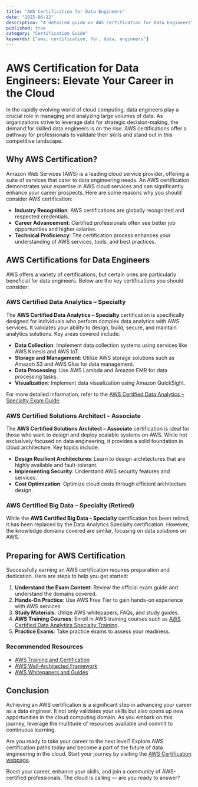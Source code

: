 ```yaml
---
title: "AWS Certification for Data Engineers"
date: "2025-06-12"
description: "A detailed guide on AWS Certification for Data Engineers"
published: true
category: "Certification Guide"
keywords: ["aws, certification, for, data, engineers"]
---
```


# AWS Certification for Data Engineers: Elevate Your Career in the Cloud

In the rapidly evolving world of cloud computing, data engineers play a crucial role in managing and analyzing large volumes of data. As organizations strive to leverage data for strategic decision-making, the demand for skilled data engineers is on the rise. AWS certifications offer a pathway for professionals to validate their skills and stand out in this competitive landscape.

## Why AWS Certification?

Amazon Web Services (AWS) is a leading cloud service provider, offering a suite of services that cater to data engineering needs. An AWS certification demonstrates your expertise in AWS cloud services and can significantly enhance your career prospects. Here are some reasons why you should consider AWS certification:

- **Industry Recognition**: AWS certifications are globally recognized and respected credentials.
- **Career Advancement**: Certified professionals often see better job opportunities and higher salaries.
- **Technical Proficiency**: The certification process enhances your understanding of AWS services, tools, and best practices.

## AWS Certifications for Data Engineers

AWS offers a variety of certifications, but certain ones are particularly beneficial for data engineers. Below are the key certifications you should consider:

### AWS Certified Data Analytics – Specialty

The **AWS Certified Data Analytics – Specialty** certification is specifically designed for individuals who perform complex data analytics with AWS services. It validates your ability to design, build, secure, and maintain analytics solutions. Key areas covered include:

- **Data Collection**: Implement data collection systems using services like AWS Kinesis and AWS IoT.
- **Storage and Management**: Utilize AWS storage solutions such as Amazon S3 and AWS Glue for data management.
- **Data Processing**: Use AWS Lambda and Amazon EMR for data processing tasks.
- **Visualization**: Implement data visualization using Amazon QuickSight.

For more detailed information, refer to the [AWS Certified Data Analytics – Specialty Exam Guide](https://aws.amazon.com/certification/certified-data-analytics-specialty/).

### AWS Certified Solutions Architect – Associate

The **AWS Certified Solutions Architect – Associate** certification is ideal for those who want to design and deploy scalable systems on AWS. While not exclusively focused on data engineering, it provides a solid foundation in cloud architecture. Key topics include:

- **Design Resilient Architectures**: Learn to design architectures that are highly available and fault-tolerant.
- **Implementing Security**: Understand AWS security features and services.
- **Cost Optimization**: Optimize cloud costs through efficient architecture design.

### AWS Certified Big Data – Specialty (Retired)

While the **AWS Certified Big Data – Specialty** certification has been retired, it has been replaced by the Data Analytics Specialty certification. However, the knowledge domains covered are similar, focusing on data solutions on AWS.

## Preparing for AWS Certification

Successfully earning an AWS certification requires preparation and dedication. Here are steps to help you get started:

1. **Understand the Exam Content**: Review the official exam guide and understand the domains covered.
2. **Hands-On Practice**: Use AWS Free Tier to gain hands-on experience with AWS services.
3. **Study Materials**: Utilize AWS whitepapers, FAQs, and study guides.
4. **AWS Training Courses**: Enroll in AWS training courses such as [AWS Certified Data Analytics Specialty Training](https://www.aws.training/Details/Curriculum?id=20685).
5. **Practice Exams**: Take practice exams to assess your readiness.

### Recommended Resources

- [AWS Training and Certification](https://aws.amazon.com/training/)
- [AWS Well-Architected Framework](https://aws.amazon.com/architecture/well-architected/)
- [AWS Whitepapers and Guides](https://aws.amazon.com/whitepapers/)

## Conclusion

Achieving an AWS certification is a significant step in advancing your career as a data engineer. It not only validates your skills but also opens up new opportunities in the cloud computing domain. As you embark on this journey, leverage the multitude of resources available and commit to continuous learning.

Are you ready to take your career to the next level? Explore AWS certification paths today and become a part of the future of data engineering in the cloud. Start your journey by visiting the [AWS Certification webpage](https://aws.amazon.com/certification/). 

Boost your career, enhance your skills, and join a community of AWS-certified professionals. The cloud is calling — are you ready to answer?
